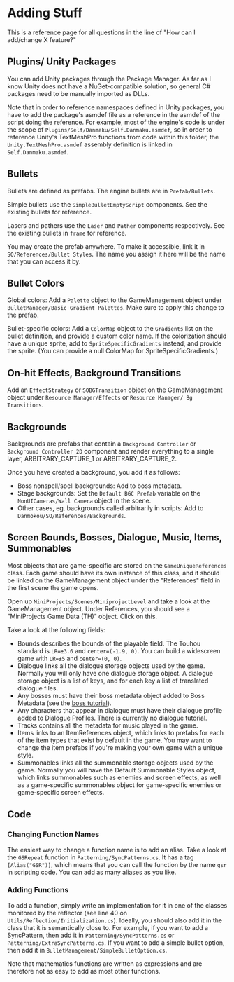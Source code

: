 # Adding Stuff

This is a reference page for all questions in the line of "How can I add/change X feature?"

## Plugins/ Unity Packages

You can add Unity packages through the Package Manager. As far as I know Unity does not have a NuGet-compatible solution, so general C# packages need to be manually imported as DLLs.

Note that in order to reference namespaces defined in Unity packages, you have to add the package's asmdef file as a reference in the asmdef of the script doing the reference. For example, most of the engine's code is under the scope of `Plugins/Self/Danmaku/Self.Danmaku.asmdef`, so in order to reference Unity's TextMeshPro functions from code within this folder, the `Unity.TextMeshPro.asmdef` assembly definition is linked in `Self.Danmaku.asmdef`. 

## Bullets

Bullets are defined as prefabs. The engine bullets are in `Prefab/Bullets`. 

Simple bullets use the `SimpleBulletEmptyScript` components. See the existing bullets for reference.

Lasers and pathers use the `Laser` and `Pather` components respectively. See the existing bullets in `frame` for reference.

You may create the prefab anywhere. To make it accessible, link it in `SO/References/Bullet Styles`. The name you assign it here will be the name that you can access it by.

## Bullet Colors

Global colors: Add a `Palette` object to the GameManagement object under `BulletManager/Basic Gradient Palettes`. Make sure to apply this change to the prefab.

Bullet-specific colors: Add a `ColorMap` object to the `Gradients` list on the bullet definition, and provide a custom color name. If the colorization should have a unique sprite, add to `SpriteSpecificGradients` instead, and provide the sprite. (You can provide a null ColorMap for SpriteSpecificGradients.)

## On-hit Effects, Background Transitions

Add an `EffectStrategy` or `SOBGTransition` object on the GameManagement object under `Resource Manager/Effects` or `Resource Manager/ Bg Transitions`.

## Backgrounds

Backgrounds are prefabs that contain a `Background Controller` or `Background Controller 2D` component and render everything to a single layer, ARBITRARY_CAPTURE_1 or ARBITRARY_CAPTURE_2. 

Once you have created a background, you add it as follows:

- Boss nonspell/spell backgrounds: Add to boss metadata.
- Stage backgrounds: Set the `Default BGC Prefab` variable on the `NonUICameras/Wall Camera` object in the scene.
- Other cases, eg. backgrounds called arbitrarily in scripts: Add to `Danmokou/SO/References/Backgrounds`. 

## Screen Bounds, Bosses, Dialogue, Music, Items, Summonables

Most objects that are game-specific are stored on the `GameUniqueReferences` class. Each game should have its own instance of this class, and it should be linked on the GameManagement object under the "References" field in the first scene the game opens. 

Open up `MiniProjects/Scenes/MiniprojectLevel`  and take a look at the GameManagement object. Under References, you should see a "MiniProjects Game Data (TH)" object. Click on this.

Take a look at the following fields:

- Bounds describes the bounds of the playable field. The Touhou standard is `LR=±3.6` and `center=(-1.9, 0)`. You can build a widescreen game with `LR=±5` and `center=(0, 0)`. 
- Dialogue links all the dialogue storage objects used by the game. Normally you will only have one dialogue storage object. A dialogue storage object is a list of keys, and for each key a list of translated dialogue files. 
- Any bosses must have their boss metadata object added to Boss Metadata (see the [boss tutorial](tbosses.md)).
- Any characters that appear in dialogue must have their dialogue profile added to Dialogue Profiles. There is currently no dialogue tutorial.
- Tracks contains all the metadata for music played in the game.
- Items links to an ItemReferences object, which links to prefabs for each of the item types that exist by default in the game. You may want to change the item prefabs if you're making your own game with a unique style.
- Summonables links all the summonable storage objects used by the game. Normally you will have the Default Summonable Styles object, which links summonables such as enemies and screen effects, as well as a game-specific summonables object for game-specific enemies or game-specific screen effects. 

## Code

### Changing Function Names

The easiest way to change a function name is to add an alias. Take a look at the `GSRepeat` function in `Patterning/SyncPatterns.cs`. It has a tag `[Alias("GSR")]`, which means that you can call the function by the name `gsr` in scripting code. You can add as many aliases as you like.

### Adding Functions

To add a function, simply write an implementation for it in one of the classes monitored by the reflector (see line 40 on `Utils/Reflection/Initialization.cs`). Ideally, you should also add it in the class that it is semantically close to. For example, if you want to add a SyncPattern, then add it in `Patterning/SyncPatterns.cs` or `Patterning/ExtraSyncPatterns.cs`. If you want to add a simple bullet option, then add it in `BulletManagement/SimpleBulletOption.cs`.

Note that mathematics functions are written as expressions and are therefore not as easy to add as most other functions.